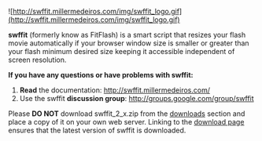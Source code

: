 ![http://swffit.millermedeiros.com/img/swffit_logo.gif](http://swffit.millermedeiros.com/img/swffit_logo.gif)

**swffit** (formerly know as FitFlash) is a smart script that resizes your flash movie automatically if your browser window size is smaller or greater than your flash minimum desired size keeping it accessible independent of screen resolution.


**If you have any questions or have problems with swffit:**
  1. **Read** the documentation: http://swffit.millermedeiros.com/
  1. Use the swffit **discussion group**: http://groups.google.com/group/swffit


Please **DO NOT** download swffit\_2\_x.zip from the [downloads](http://code.google.com/p/swffit/downloads/list) section and place a copy of it on your own web server. Linking to the [download page](http://code.google.com/p/swffit/downloads/list) ensures that the latest version of swffit is downloaded.